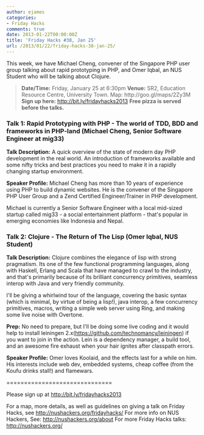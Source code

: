 ```yaml
---
author: ejames
categories:
- Friday Hacks
comments: true
date: 2013-01-22T00:00:00Z
title: 'Friday Hacks #38, Jan 25'
url: /2013/01/22/friday-hacks-38-jan-25/
---
```


This week, we have Michael Cheng, convener of the Singapore PHP user group talking about rapid prototyping in PHP, and Omer Iqbal, an NUS Student who will be talking about Clojure.
<blockquote><strong>Date/Time:</strong> Friday, January 25 at 6:30pm
<strong>Venue:</strong> SR2, Education Resource Centre, University Town. Map: http://goo.gl/maps/2Zy3M
<strong>Sign up here:</strong> <a href="http://bit.ly/fridayhacks2013">http://bit.ly/fridayhacks2013</a>
<strong>Free pizza is served before the talks.</strong></blockquote>
<h3>Talk 1: Rapid Prototyping with PHP - The world of TDD, BDD and frameworks in PHP-land (Michael Cheng, Senior Software Engineer at mig33)</h3>
<strong>Talk Description:</strong>
A quick overview of the state of modern day PHP development in the real world. An introduction of frameworks available and some nifty tricks and best practices you need to make it in a rapidly changing startup environment.

<strong>Speaker Profile:</strong>
Michael Cheng has more than 10 years of experience using PHP to build dynamic websites. He is the convener of the Singapore PHP User Group and a Zend Certified Engineer/Trainer in PHP development.

Michael is currently a Senior Software Engineer with a local mid-sized startup called mig33 - a social entertainment platform - that's popular in emerging economies like Indonesia and Nepal.
<h3>Talk 2: Clojure - The Return of The Lisp (Omer Iqbal, NUS Student)</h3>
<strong>Talk Description:</strong>
Clojure combines the elegance of lisp with strong pragmatism. Its one of the few functional programming languages, along with Haskell, Erlang and Scala that have managed to crawl to the industry, and that's primarily because of its brilliant concurrency primitives, seamless interop with Java and very friendly community.

I'll be giving a whirlwind tour of the language, covering the basic syntax (which is minimal, by virtue of being a lisp!), java interop, a few concurrency primitives, macros, writing a simple web server using Ring, and making some live noise with Overtone.

<strong>Prep:</strong>
No need to prepare, but I'll be doing some live coding and it would help to install leiningen 2.x(https://github.com/technomancy/leiningen) if you want to join in the action. Lein is a dependency manager, a build tool, and an awesome fire exhaust when your hair ignites after classpath errors.

<strong>Speaker Profile:</strong>
Omer loves Koolaid, and the effects last for a while on him. His interests include web dev, embedded systems, cheap coffee (from the Koufu drinks stall!) and flamewars.

==============================

Please sign up at <a href="http://bit.ly/fridayhacks2013">http://bit.ly/fridayhacks2013</a>

For a map, more details, as well as guidelines on giving a talk on Friday Hacks, see <a href="/fridayhacks/">http://nushackers.org/fridayhacks/</a>
For more info on NUS Hackers, See: <a href="/about">http://nushackers.org/about</a>
For more Friday Hacks talks: <a href="/">http://nushackers.org/</a>
